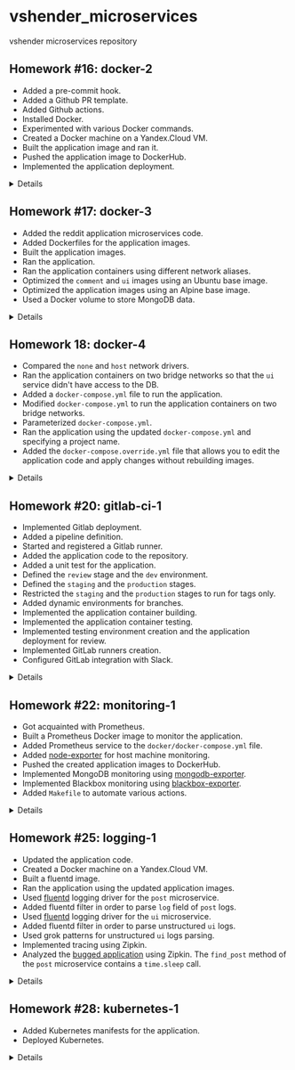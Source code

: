 # vshender_microservices

vshender microservices repository


## Homework #16: docker-2

- Added a pre-commit hook.
- Added a Github PR template.
- Added Github actions.
- Installed Docker.
- Experimented with various Docker commands.
- Created a Docker machine on a Yandex.Cloud VM.
- Built the application image and ran it.
- Pushed the application image to DockerHub.
- Implemented the application deployment.

<details><summary>Details</summary>

Install a pre-commit hook:
```
$ vim .pre-commit-config.yaml
$ pre-commit install
pre-commit installed at .git/hooks/pre-commit
```

Check Docker:
```
$ docker version
Client:
 Cloud integration: v1.0.25
 Version:           20.10.16
 API version:       1.41
 Go version:        go1.17.10
 Git commit:        aa7e414
 Built:             Thu May 12 09:20:34 2022
 OS/Arch:           darwin/amd64
 Context:           default
 Experimental:      true

Server: Docker Desktop 4.9.1 (81317)
 Engine:
  Version:          20.10.16
  API version:      1.41 (minimum version 1.12)
  Go version:       go1.17.10
  Git commit:       f756502
  Built:            Thu May 12 09:15:42 2022
  OS/Arch:          linux/amd64
  Experimental:     false
 containerd:
  Version:          1.6.4
  GitCommit:        212e8b6fa2f44b9c21b2798135fc6fb7c53efc16
 runc:
  Version:          1.1.1
  GitCommit:        v1.1.1-0-g52de29d
 docker-init:
  Version:          0.19.0
  GitCommit:        de40ad0

$ docker info
Client:
 Context:    default
 Debug Mode: false
 Plugins:
  buildx: Docker Buildx (Docker Inc., v0.8.2)
  compose: Docker Compose (Docker Inc., v2.6.0)
  sbom: View the packaged-based Software Bill Of Materials (SBOM) for an image (Anchore Inc., 0.6.0)
  scan: Docker Scan (Docker Inc., v0.17.0)

Server:
 Containers: 1
  Running: 1
  Paused: 0
  Stopped: 0
 Images: 3
 Server Version: 20.10.16
 Storage Driver: overlay2
  Backing Filesystem: extfs
  Supports d_type: true
  Native Overlay Diff: true
  userxattr: false
 Logging Driver: json-file
 Cgroup Driver: cgroupfs
 Cgroup Version: 2
 Plugins:
  Volume: local
  Network: bridge host ipvlan macvlan null overlay
  Log: awslogs fluentd gcplogs gelf journald json-file local logentries splunk syslog
 Swarm: inactive
 Runtimes: io.containerd.runc.v2 io.containerd.runtime.v1.linux runc
 Default Runtime: runc
 Init Binary: docker-init
 containerd version: 212e8b6fa2f44b9c21b2798135fc6fb7c53efc16
 runc version: v1.1.1-0-g52de29d
 init version: de40ad0
 Security Options:
  seccomp
   Profile: default
  cgroupns
 Kernel Version: 5.10.104-linuxkit
 Operating System: Docker Desktop
 OSType: linux
 Architecture: x86_64
 CPUs: 8
 Total Memory: 7.773GiB
 Name: docker-desktop
 ID: GA3U:AGYV:U6MS:ZAEP:OXSE:43GB:MILL:SIL6:LDUZ:IGJF:7SMA:7FUC
 Docker Root Dir: /var/lib/docker
 Debug Mode: false
 HTTP Proxy: http.docker.internal:3128
 HTTPS Proxy: http.docker.internal:3128
 No Proxy: hubproxy.docker.internal
 Registry: https://index.docker.io/v1/
 Labels:
 Experimental: false
 Insecure Registries:
  hubproxy.docker.internal:5000
  127.0.0.0/8
 Live Restore Enabled: false
```

Run a first Docker container:
```
$ docker run hello-world
Unable to find image 'hello-world:latest' locally
latest: Pulling from library/hello-world
2db29710123e: Pull complete
Digest: sha256:13e367d31ae85359f42d637adf6da428f76d75dc9afeb3c21faea0d976f5c651
Status: Downloaded newer image for hello-world:latest

Hello from Docker!
This message shows that your installation appears to be working correctly.

To generate this message, Docker took the following steps:
 1. The Docker client contacted the Docker daemon.
 2. The Docker daemon pulled the "hello-world" image from the Docker Hub.
    (amd64)
 3. The Docker daemon created a new container from that image which runs the
    executable that produces the output you are currently reading.
 4. The Docker daemon streamed that output to the Docker client, which sent it
    to your terminal.

To try something more ambitious, you can run an Ubuntu container with:
 $ docker run -it ubuntu bash

Share images, automate workflows, and more with a free Docker ID:
 https://hub.docker.com/

For more examples and ideas, visit:
 https://docs.docker.com/get-started/

$ docker ps
CONTAINER ID   IMAGE     COMMAND   CREATED   STATUS    PORTS     NAMES

$ docker ps -a
CONTAINER ID   IMAGE         COMMAND    CREATED              STATUS                          PORTS     NAMES
79cb0bad4865   hello-world   "/hello"   About a minute ago   Exited (0) About a minute ago             funny_davinci

$ docker images
REPOSITORY    TAG       IMAGE ID       CREATED        SIZE
hello-world   latest    feb5d9fea6a5   9 months ago   13.3kB
```

Experimenting with the `run`, `start`, `attach`, and `exec` Docker commands:
```
$ docker run -it ubuntu:18.04 /bin/bash
Unable to find image 'ubuntu:18.04' locally
18.04: Pulling from library/ubuntu
09db6f815738: Pull complete
Digest: sha256:478caf1bec1afd54a58435ec681c8755883b7eb843a8630091890130b15a79af
Status: Downloaded newer image for ubuntu:18.04
root@f07a59f3e9a4:/# echo 'Hello world!' > /tmp/file

root@f07a59f3e9a4:/# exit
exit

$ docker run -it ubuntu:18.04 /bin/bash
root@07abba940540:/# cat /tmp/file
cat: /tmp/file: No such file or directory

root@07abba940540:/# exit
exit

$ docker ps -a --format "table {{.ID}}\t{{.Image}}\t{{.CreatedAt}}\t{{.Names}}"
CONTAINER ID   IMAGE          CREATED AT                       NAMES
07abba940540   ubuntu:18.04   2022-07-05 23:57:16 +0100 WEST   keen_bhabha
f07a59f3e9a4   ubuntu:18.04   2022-07-05 23:56:52 +0100 WEST   serene_wilbur
79cb0bad4865   hello-world    2022-07-05 23:54:42 +0100 WEST   funny_davinci

$ docker ps -a
CONTAINER ID   IMAGE          COMMAND       CREATED         STATUS                     PORTS     NAMES
07abba940540   ubuntu:18.04   "/bin/bash"   3 minutes ago   Exited (1) 3 minutes ago             keen_bhabha
f07a59f3e9a4   ubuntu:18.04   "/bin/bash"   4 minutes ago   Exited (1) 4 minutes ago             serene_wilbur
79cb0bad4865   hello-world    "/hello"      6 minutes ago   Exited (0) 6 minutes ago             funny_davinci

$ docker start f07a59f3e9a4
f07a59f3e9a4

$ docker attach f07a59f3e9a4
root@f07a59f3e9a4:/# cat /tmp/file
Hello world!

root@f07a59f3e9a4:/# read escape sequence    # Ctrl-p Ctrl-q

$ docker ps -a
CONTAINER ID   IMAGE          COMMAND       CREATED         STATUS                     PORTS     NAMES
07abba940540   ubuntu:18.04   "/bin/bash"   3 minutes ago   Exited (1) 3 minutes ago             keen_bhabha
f07a59f3e9a4   ubuntu:18.04   "/bin/bash"   4 minutes ago   Up 27 seconds                        serene_wilbur
79cb0bad4865   hello-world    "/hello"      6 minutes ago   Exited (0) 6 minutes ago             funny_davinci

$ docker exec -it f07a59f3e9a4 bash
root@f07a59f3e9a4:/# ps afx
  PID TTY      STAT   TIME COMMAND
   12 pts/1    Ss     0:00 bash
   23 pts/1    R+     0:00  \_ ps afx
    1 pts/0    Ss+    0:00 /bin/bash

root@f07a59f3e9a4:/# exit
exit
```

Experimenting with the `commit` Docker command:
```
$ docker commit f07a59f3e9a4 vshender/ubuntu-tmp-file
sha256:2081712dd4de76fff23063e05869d96e288ce0be074b0840411c3636f7501e03

$ docker images
REPOSITORY                 TAG       IMAGE ID       CREATED         SIZE
vshender/ubuntu-tmp-file   latest    2081712dd4de   3 seconds ago   63.1MB
ubuntu                     18.04     ad080923604a   4 weeks ago     63.1MB
hello-world                latest    feb5d9fea6a5   9 months ago    13.3kB
```

Examine output of the `inspect` Docker command:
```
$ docker inspect 2081712dd4de
...

$ docker inspect f07a59f3e9a4
...
```

(See [docker_inspect_image.log](docker-monolith/docker_inspect_image.log) and [docker_inspect_container.log](docker-monolith/docker_inspect_container.log)).

The output of `docker inspect` for container has the "State", "HostConfig", "LogPath", "Mounts", and "NetworkSettings" items containing information about a running container.

Experimenting with the `ps`, `images`, `system`, `kill`, `rm`, and `rmi` Docker commands:
```
$ docker ps -q
f07a59f3e9a4

$ docker kill $(docker ps -q)
f07a59f3e9a4

$ docker system df
TYPE            TOTAL     ACTIVE    SIZE      RECLAIMABLE
Images          3         2         63.16MB   63.15MB (99%)
Containers      3         0         88B       88B (100%)
Local Volumes   0         0         0B        0B
Build Cache     18        0         18.06MB   18.06MB

$ docker rm $(docker ps -a -q)
07abba940540
f07a59f3e9a4
79cb0bad4865

$ docker images -q
2081712dd4de
ad080923604a
feb5d9fea6a5

$ docker rmi $(docker images -q)
Untagged: vshender/ubuntu-tmp-file:latest
Deleted: sha256:2081712dd4de76fff23063e05869d96e288ce0be074b0840411c3636f7501e03
Deleted: sha256:770eca87c93b88ac6bd2e1ff801b821adb9ed79801e5cf37abc64138aef01fef
Untagged: ubuntu:18.04
Untagged: ubuntu@sha256:478caf1bec1afd54a58435ec681c8755883b7eb843a8630091890130b15a79af
Deleted: sha256:ad080923604aa54962e903125cd9a860605c111bc45afc7d491cd8c77dccc13b
Deleted: sha256:95129a5fe07e89c1898dc40a027b291d5fe33a67b35a88f0f0eaf51ea691f0b5
Untagged: hello-world:latest
Untagged: hello-world@sha256:13e367d31ae85359f42d637adf6da428f76d75dc9afeb3c21faea0d976f5c651
Deleted: sha256:feb5d9fea6a5e9606aa995e879d862b825965ba48de054caab5ef356dc6b3412
Deleted: sha256:e07ee1baac5fae6a26f30cabfe54a36d3402f96afda318fe0a96cec4ca393359
```

Create a Docker machine on a Yandex.Cloud VM:
```
$ yc compute instance create \
  --name docker-host \
  --zone ru-central1-a \
  --network-interface subnet-name=default-ru-central1-a,nat-ip-version=ipv4 \
  --create-boot-disk image-folder-id=standard-images,image-family=ubuntu-1804-lts,size=15 \
  --ssh-key ~/.ssh/appuser.pub
done (36s)
id: fhmbrm0559oh9jgfsrds
folder_id: ...
created_at: "2022-07-11T14:42:35Z"
name: docker-host
zone_id: ru-central1-a
platform_id: standard-v2
resources:
  memory: "2147483648"
  cores: "2"
  core_fraction: "100"
status: RUNNING
boot_disk:
  mode: READ_WRITE
  device_name: fhm83c85c1oab87bpunn
  auto_delete: true
  disk_id: fhm83c85c1oab87bpunn
network_interfaces:
- index: "0"
  mac_address: d0:0d:bd:d8:05:2a
  subnet_id: e9bqom95bd1o3fkemarr
  primary_v4_address:
    address: 10.128.0.28
    one_to_one_nat:
      address: 62.84.114.61
      ip_version: IPV4
fqdn: fhmbrm0559oh9jgfsrds.auto.internal
scheduling_policy: {}
network_settings:
  type: STANDARD
placement_policy: {}

$ docker-machine create \
  --driver generic \
  --generic-ip-address=62.84.114.61 \
  --generic-ssh-user yc-user \
  --generic-ssh-key ~/.ssh/appuser \
  docker-host
Creating CA: /Users/vshender/.docker/machine/certs/ca.pem
Creating client certificate: /Users/vshender/.docker/machine/certs/cert.pem
Running pre-create checks...
Creating machine...
(docker-host) Importing SSH key...
Waiting for machine to be running, this may take a few minutes...
Detecting operating system of created instance...
Waiting for SSH to be available...
Detecting the provisioner...
Provisioning with ubuntu(systemd)...
Installing Docker...
Copying certs to the local machine directory...
Copying certs to the remote machine...
Setting Docker configuration on the remote daemon...
Checking connection to Docker...
Docker is up and running!
To see how to connect your Docker Client to the Docker Engine running on this virtual machine, run: docker-machine env docker-host

$ docker-machine ls
NAME          ACTIVE   DRIVER    STATE     URL                       SWARM   DOCKER      ERRORS
docker-host   -        generic   Running   tcp://62.84.114.61:2376           v20.10.17

$ eval $(docker-machine env docker-host)
```

Compare the output of `htop`:
```
$ docker run --rm -ti tehbilly/htop
Unable to find image 'tehbilly/htop:latest' locally
latest: Pulling from tehbilly/htop
1eae7a7426b0: Pull complete
ac2ca7632b9e: Pull complete
Digest: sha256:2284dc3e689c1db92163af48b329b93d4de8c778d411c0e6e375430736e57117
Status: Downloaded newer image for tehbilly/htop:latest

$ docker run --rm --pid host -ti tehbilly/htop
```

`htop` from the last command displays all processes of the Docker machine's VM.


Build the application image and run it:
```
$ cd docker/docker-monolith

$ docker build -t reddit:latest .
Sending build context to Docker daemon  18.94kB
Step 1/7 : FROM ubuntu:16.04
16.04: Pulling from library/ubuntu
58690f9b18fc: Pull complete
b51569e7c507: Pull complete
da8ef40b9eca: Pull complete
fb15d46c38dc: Pull complete
Digest: sha256:20858ebbc96215d6c3c574f781133ebffdc7c18d98af4f294cc4c04871a6fe61
Status: Downloaded newer image for ubuntu:16.04
 ---> b6f507652425
Step 2/7 : RUN apt-get update
 ---> Running in 978554bf973d
...
Step 10/11 : RUN chmod 0777 /start.sh
 ---> Running in 638c267016a6
Removing intermediate container 638c267016a6
 ---> 9bd35c0d173f
Step 11/11 : CMD ["/start.sh"]
 ---> Running in 3eb83e42f4ea
Removing intermediate container 3eb83e42f4ea
 ---> ee329dbecf6e
Successfully built ee329dbecf6e
Successfully tagged reddit:latest

Use 'docker scan' to run Snyk tests against images to find vulnerabilities and learn how to fix them

$ docker images
REPOSITORY      TAG       IMAGE ID       CREATED         SIZE
reddit          latest    42a6b2e06960   5 seconds ago   676MB
ubuntu          18.04     ad080923604a   5 weeks ago     63.1MB
ubuntu          16.04     b6f507652425   10 months ago   135MB
tehbilly/htop   latest    4acd2b4de755   4 years ago     6.91MB

$ docker images -a
REPOSITORY      TAG       IMAGE ID       CREATED              SIZE
<none>          <none>    3d3d06782304   15 seconds ago       676MB
reddit          latest    42a6b2e06960   15 seconds ago       676MB
<none>          <none>    12ce4f78fa32   17 seconds ago       676MB
<none>          <none>    dc066c50f7bb   32 seconds ago       660MB
<none>          <none>    c99d719dd6ec   32 seconds ago       660MB
<none>          <none>    ec6dec58fbe7   33 seconds ago       660MB
<none>          <none>    2bdcf5ce9d40   33 seconds ago       660MB
<none>          <none>    9dc5324bcfce   37 seconds ago       660MB
<none>          <none>    251c190e19a9   About a minute ago   166MB
ubuntu          18.04     ad080923604a   5 weeks ago          63.1MB
ubuntu          16.04     b6f507652425   10 months ago        135MB
tehbilly/htop   latest    4acd2b4de755   4 years ago          6.91MB

$ docker run --name reddit -d --network=host reddit:latest
480ef124283b116af29f76e0adc167c89e5db8610bce3e8befafa7cd6bcd34a1
```

Open http://62.84.114.61:9292/ and check the application.

Push the application image to DockerHub:
```
$ docker login
Login with your Docker ID to push and pull images from Docker Hub. If you don't have a Docker ID, head over to https://hub.docker.com to create one.
Username: vshender
Password:
Login Succeeded

Logging in with your password grants your terminal complete access to your account.
For better security, log in with a limited-privilege personal access token. Learn more at https://docs.docker.com/go/access-tokens/

$ docker tag reddit:latest vshender/otus-reddit:1.0

$ docker push vshender/otus-reddit:1.0
The push refers to repository [docker.io/vshender/otus-reddit]
561d32163b5d: Pushed
4e468ef4e0d7: Pushed
e0b51e6e0b00: Pushed
c0e930ada599: Pushed
7e834663955a: Pushed
6abc2b3e7bb0: Pushed
7133d482fda6: Pushed
207ddfee0858: Pushed
1251204ef8fc: Pushed
47ef83afae74: Pushed
df54c846128d: Pushed
be96a3f634de: Pushed
1.0: digest: sha256:7b24122dde3b25e650192c096f228bd40136b24512db78444b254d8a794f2737 size: 2823

$ eval $(docker-machine env --unset)

$ docker run --name reddit -d -p 9292:9292 vshender/otus-reddit:1.0
Unable to find image 'vshender/otus-reddit:1.0' locally
1.0: Pulling from vshender/otus-reddit
58690f9b18fc: Pull complete
b51569e7c507: Pull complete
da8ef40b9eca: Pull complete
fb15d46c38dc: Pull complete
15ab9c91db51: Pull complete
2bf406696b28: Pull complete
ead2fc68327c: Pull complete
b4608768d268: Pull complete
081b5dd5e53c: Pull complete
d8be6b88f4d7: Pull complete
0712db74546f: Pull complete
9b5b1bbca7bd: Pull complete
Digest: sha256:7b24122dde3b25e650192c096f228bd40136b24512db78444b254d8a794f2737
Status: Downloaded newer image for vshender/otus-reddit:1.0
faacc704c59019ecff87bc57bb9ecc0dad9f8a14df6a9137548ae633e6efed9e
```

Open http://127.0.0.1:9292/ and test the application.

Destroy the Docker machine:
```
$ docker-machine rm docker-host
About to remove docker-host
WARNING: This action will delete both local reference and remote instance.
Are you sure? (y/n): y
Successfully removed docker-host

$ yc compute instance delete docker-host
done (15s)
```

Create infrastructure and deploy the application:
```
$ cd infra

$ packer build -var-file=packer/variables.json packer/docker-host.json
...

==> Wait completed after 5 minutes 17 seconds

==> Builds finished. The artifacts of successful builds are:
--> yandex: A disk image was created: docker-host-1658054613 (id: fd890m36h1ti7psoioh9) with family name docker-host

$ yc compute image list
+----------------------+----------------------------+-----------------+----------------------+--------+
|          ID          |            NAME            |     FAMILY      |     PRODUCT IDS      | STATUS |
+----------------------+----------------------------+-----------------+----------------------+--------+
...
| fd890m36h1ti7psoioh9 | docker-host-1658054613     | docker-host     | f2ep34rv24tdc64fekvu | READY  |
...
+----------------------+----------------------------+-----------------+----------------------+--------+

$ cd terraform

$ terraform init
Initializing the backend...

Initializing provider plugins...
- Finding yandex-cloud/yandex versions matching "~> 0.73.0"...
- Finding latest version of hashicorp/local...
- Installing yandex-cloud/yandex v0.73.0...
- Installed yandex-cloud/yandex v0.73.0 (unauthenticated)
- Installing hashicorp/local v2.2.3...
- Installed hashicorp/local v2.2.3 (unauthenticated)

...

$ terraform apply -auto-approve
...

Apply complete! Resources: 3 added, 0 changed, 0 destroyed.

Outputs:

app_vm_ips = [
  "51.250.91.72",
  "62.84.116.253",
]


$ cd ../ansible

$ ansible-playbook --skip-tags install_docker site.yml

PLAY [Install Docker] ********************************************************************************************

PLAY [Deploy reddit application] *********************************************************************************

TASK [Run reddit app container] **********************************************************************************
changed: [reddit-app-0]
changed: [reddit-app-1]

PLAY RECAP *******************************************************************************************************
reddit-app-0               : ok=1    changed=1    unreachable=0    failed=0    skipped=0    rescued=0    ignored=0
reddit-app-1               : ok=1    changed=1    unreachable=0    failed=0    skipped=0    rescued=0    ignored=0
```

Open http://51.250.91.72:9292/ and http://62.84.116.253:9292/ and check the application.

Destroy the application's infrastructure:
```
$ cd ../terraform

$ terraform destroy -auto-approve
...

Destroy complete! Resources: 3 destroyed.
```

</details>


## Homework #17: docker-3

- Added the reddit application microservices code.
- Added Dockerfiles for the application images.
- Built the application images.
- Ran the application.
- Ran the application containers using different network aliases.
- Optimized the `comment` and `ui` images using an Ubuntu base image.
- Optimized the application images using an Alpine base image.
- Used a Docker volume to store MongoDB data.

<details><summary>Details</summary>

Prepare a Docker machine:
```
$ yc compute instance create \
  --name docker-host \
  --zone ru-central1-a \
  --network-interface subnet-name=default-ru-central1-a,nat-ip-version=ipv4 \
  --create-boot-disk image-folder-id=standard-images,image-family=ubuntu-1804-lts,size=15 \
  --ssh-key ~/.ssh/appuser.pub
...
      one_to_one_nat:
        address: 62.84.119.234
...

$ docker-machine create \
  --driver generic \
  --generic-ip-address=62.84.119.234 \
  --generic-ssh-user yc-user \
  --generic-ssh-key ~/.ssh/appuser \
  docker-host
...

$ eval $(docker-machine env docker-host)
```

Build the application images:
```
$ cd src

$ docker build -t vshender/post:1.0 -f Dockerfile.old ./post-py
...
Successfully built 8e9049ae34d6
Successfully tagged vshender/post:1.0

$ docker build -t vshender/comment:1.0 -f Dockerfile.ruby ./comment
...
Successfully built 6ba027cfeb81
Successfully tagged vshender/comment:1.0

$ docker build -t vshender/ui:1.0 -f Dockerfile.ruby ./ui
...
Successfully built fc53a1755fe2
Successfully tagged vshender/ui:1.0

$ docker images
REPOSITORY         TAG            IMAGE ID       CREATED              SIZE
vshender/ui        1.0            fc53a1755fe2   11 seconds ago       772MB
vshender/comment   1.0            6ba027cfeb81   About a minute ago   770MB
vshender/post      1.0            8e9049ae34d6   2 minutes ago        111MB
ruby               2.2            6c8e6f9667b2   4 years ago          715MB
python             3.6.0-alpine   cb178ebbf0f2   5 years ago          88.6MB
```

Run the application:
```
$ docker network create reddit
fd5feff84899137daa764e9cb2a3094a85ea6dace71dfb54718364ab1d1fb802

$ docker run -d \
    --network=reddit \
    --network-alias=post_db \
    --network-alias=comment_db \
    mongo:latest
Unable to find image 'mongo:latest' locally
latest: Pulling from library/mongo
...
Digest: sha256:82302b06360729842acd27ab8a91c90e244f17e464fcfd366b7427af652c5559
Status: Downloaded newer image for mongo:latest
bda52d0c6a16860162e6b2c281ce5e5d03a7d68368e7895484e1972a24f17095

$ docker run -d \
    --network=reddit \
    --network-alias=post \
    vshender/post:1.0
3523c4b38f96fe169ccbe7aab75e0cc3ff38d07edfb51b820b94a0770a7aca0a

$ docker run -d \
    --network=reddit \
    --network-alias=comment \
    vshender/comment:1.0
eaf56f450bf1cf781e1d6cae175918aee6e5f0e59844cdea5e961f2194aaf5a6

$ docker run -d \
    --network=reddit \
    -p 9292:9292 \
    vshender/ui:1.0
9ecc25b9e9830c1480279519f62818efc5c93eb13368b9fc2c6751cb6a8b0038
```

Open http://62.84.119.234:9292/ and test the application.

Run the application containers using different network aliases.
```
$ docker kill $(docker ps -q)
9ecc25b9e983
eaf56f450bf1
3523c4b38f96
bda52d0c6a16

$ docker run -d \
    --network=reddit \
    --network-alias=post_database \
    --network-alias=comment_database \
    mongo:latest
ccd828e9f1fcd9c1d01326ab5f78a73301fd9cd251d3b5dfa6c4571a1b31f7b0

$ docker run -d \
    --network=reddit \
    --network-alias=post_service \
    -e POST_DATABASE_HOST=post_database \
    vshender/post:1.0
33a8d0b88e3e96ca92159c865f157e3d9ade28619abce046bfe6d7dbb4cfa207

$ docker run -d \
    --network=reddit \
    --network-alias=comment_service \
    -e COMMENT_DATABASE_HOST=comment_database \
    vshender/comment:1.0
077c425687b739403cae90c0e8a3e4aef3e8675609369a53e08c5c52ed0b6c80

$ docker run -d \
    --network=reddit \
    -p 9292:9292 \
    -e POST_SERVICE_HOST=post_service \
    -e COMMENT_SERVICE_HOST=comment_service \
    vshender/ui:1.0
68af4302524ca413be790ba976d75363217f0c77c205869a0cbbab7138d6d3f9
```

Open http://62.84.119.234:9292/ and test the application.

Optimize the `comment` and `ui` images using an Ubuntu base image and examine the image sizes:
```
$ docker build -t vshender/comment:2.0 -f Dockerfile.ubuntu ./comment
...
Successfully built a77efba79646
Successfully tagged vshender/comment:2.0

$ docker build -t vshender/ui:2.0 -f Dockerfile.ubuntu ./ui
...
Successfully built 25e1f3b0b53e
Successfully tagged vshender/ui:2.0

$ docker images
REPOSITORY         TAG            IMAGE ID       CREATED          SIZE
vshender/ui        2.0            25e1f3b0b53e   10 seconds ago   410MB
vshender/comment   2.0            a77efba79646   46 seconds ago   407MB
vshender/ui        1.0            fc53a1755fe2   30 minutes ago   772MB
vshender/comment   1.0            6ba027cfeb81   31 minutes ago   770MB
vshender/post      1.0            8e9049ae34d6   32 minutes ago   111MB
mongo              latest         c8b57c4bf7e3   4 weeks ago      701MB
ubuntu             16.04          b6f507652425   10 months ago    135MB
ruby               2.2            6c8e6f9667b2   4 years ago      715MB
python             3.6.0-alpine   cb178ebbf0f2   5 years ago      88.6MB
```

Optimize the application images using an Alpine base image:
```
$ docker build -t vshender/post:2.0 ./post-py
...
Successfully built 9f025b407f1a
Successfully tagged vshender/post:2.0

$ docker build -t vshender/comment:3.0 ./comment
...
Successfully built 62859ed3f3bf
Successfully tagged vshender/comment:3.0

$ docker build -t vshender/ui:3.0 ./ui
...
Successfully built bb8fe4b4093a
Successfully tagged vshender/ui:3.0

$ docker images
REPOSITORY         TAG            IMAGE ID       CREATED          SIZE
vshender/ui        3.0            bb8fe4b4093a   9 seconds ago    71.6MB
vshender/comment   3.0            62859ed3f3bf   4 minutes ago    69.5MB
vshender/post      2.0            9f025b407f1a   5 minutes ago    107MB
vshender/ui        2.0            25e1f3b0b53e   25 minutes ago   410MB
vshender/comment   2.0            a77efba79646   26 minutes ago   407MB
vshender/ui        1.0            fc53a1755fe2   56 minutes ago   772MB
vhsender/comment   1.0            6ba027cfeb81   57 minutes ago   770MB
vshender/post      1.0            8e9049ae34d6   58 minutes ago   111MB
...
```

Use a Docker volume to store MongoDB data:
```
$ docker stop $(docker ps -q)
fdd93a8b764b
37fa1d2bbf3d
33a8d0b88e3e
ccd828e9f1fc

$ docker volume create reddit_db
reddit_db

$ docker run -d \
    --network=reddit \
    --network-alias=post_db \
    --network-alias=comment_db \
    -v reddit_db:/data/db \
    mongo:latest
94862b88ecc864b188468c65729f0c9843f0e7b6e5ba91c5ecbce42a44fe3512

$ docker run -d \
    --network=reddit \
    --network-alias=post \
    vshender/post:2.0
5129670cda53b9f1801c4a1af3e8a518cf74bf850562bcb074d866131f1b8e6b

$ docker run -d \
    --network=reddit \
    --network-alias=comment \
    vshender/comment:3.0
9ac3d835180e961cf2e58dc40f24a343f7ce4034273ca448107ea6f137de455e

$ docker run -d \
    --network=reddit \
    -p 9292:9292 \
    vshender/ui:3.0
393b0942a19c612998f50e8f5424be082c9fe0f51128748eaf3cc6bae0bb7c21
```

Open http://62.84.119.234:9292/ and create some posts and comments.

Restart a MongoDB container:
```
$ docker ps
CONTAINER ID   IMAGE                  COMMAND                  CREATED         STATUS         PORTS                                       NAMES
...
94862b88ecc8   mongo:latest           "docker-entrypoint.s…"   2 minutes ago   Up 2 minutes   27017/tcp                                   serene_johnson

$ docker stop 94862b88ecc8
94862b88ecc8

$ docker run -d \
    --network=reddit \
    --network-alias=post_db \
    --network-alias=comment_db \
    -v reddit_db:/data/db \
    mongo:latest
155c291afafe61b76d70f89f3579f70217394f42f3344a25df0d17b7dec0f350
```

Open http://62.84.119.234:9292/ and verify that the created data still exists.

Stop the application containers:
```
$ docker stop $(docker ps -q)
155c291afafe
393b0942a19c
9ac3d835180e
5129670cda53
```

Remove the created bridge network:
```
$ docker network rm reddit
reddit
```

</details>


## Homework 18: docker-4

- Compared the `none` and `host` network drivers.
- Ran the application containers on two bridge networks so that the `ui` service didn't have access to the DB.
- Added a `docker-compose.yml` file to run the application.
- Modified `docker-compose.yml` to run the application containers on two bridge networks.
- Parameterized `docker-compose.yml`.
- Ran the application using the updated `docker-compose.yml` and specifying a project name.
- Added the `docker-compose.override.yml` file that allows you to edit the application code and apply changes without rebuilding images.

<details><summary>Details</summary>

Compare the `none` and `host` network drivers:
```
$ eval $(docker-machine env docker-host)

$ docker run --rm --network none joffotron/docker-net-tools -c ifconfig
Unable to find image 'joffotron/docker-net-tools:latest' locally
...
Status: Downloaded newer image for joffotron/docker-net-tools:latest
lo        Link encap:Local Loopback
          inet addr:127.0.0.1  Mask:255.0.0.0
          UP LOOPBACK RUNNING  MTU:65536  Metric:1
          RX packets:0 errors:0 dropped:0 overruns:0 frame:0
          TX packets:0 errors:0 dropped:0 overruns:0 carrier:0
          collisions:0 txqueuelen:1000
          RX bytes:0 (0.0 B)  TX bytes:0 (0.0 B)

$ docker run --rm --network host joffotron/docker-net-tools -c ifconfig
br-fd5feff84899 Link encap:Ethernet  HWaddr 02:42:4B:75:B2:8B
          inet addr:172.18.0.1  Bcast:172.18.255.255  Mask:255.255.0.0
          inet6 addr: fe80::42:4bff:fe75:b28b%32622/64 Scope:Link
          UP BROADCAST MULTICAST  MTU:1500  Metric:1
          RX packets:281 errors:0 dropped:0 overruns:0 frame:0
          TX packets:353 errors:0 dropped:0 overruns:0 carrier:0
          collisions:0 txqueuelen:0
          RX bytes:185211 (180.8 KiB)  TX bytes:160578 (156.8 KiB)

docker0   Link encap:Ethernet  HWaddr 02:42:8A:EC:37:51
          inet addr:172.17.0.1  Bcast:172.17.255.255  Mask:255.255.0.0
          inet6 addr: fe80::42:8aff:feec:3751%32622/64 Scope:Link
          UP BROADCAST MULTICAST  MTU:1500  Metric:1
          RX packets:52155 errors:0 dropped:0 overruns:0 frame:0
          TX packets:85900 errors:0 dropped:0 overruns:0 carrier:0
          collisions:0 txqueuelen:0
          RX bytes:4111194 (3.9 MiB)  TX bytes:1236827460 (1.1 GiB)

eth0      Link encap:Ethernet  HWaddr D0:0D:17:28:49:B7
          inet addr:10.128.0.26  Bcast:10.128.0.255  Mask:255.255.255.0
          inet6 addr: fe80::d20d:17ff:fe28:49b7%32622/64 Scope:Link
          UP BROADCAST RUNNING MULTICAST  MTU:1500  Metric:1
          RX packets:224231 errors:0 dropped:0 overruns:0 frame:0
          TX packets:119906 errors:0 dropped:0 overruns:0 carrier:0
          collisions:0 txqueuelen:1000
          RX bytes:3215951264 (2.9 GiB)  TX bytes:11878584 (11.3 MiB)

lo        Link encap:Local Loopback
          inet addr:127.0.0.1  Mask:255.0.0.0
          inet6 addr: ::1%32622/128 Scope:Host
          UP LOOPBACK RUNNING  MTU:65536  Metric:1
          RX packets:100284 errors:0 dropped:0 overruns:0 frame:0
          TX packets:100284 errors:0 dropped:0 overruns:0 carrier:0
          collisions:0 txqueuelen:1000
          RX bytes:7388480 (7.0 MiB)  TX bytes:7388480 (7.0 MiB)

$ docker-machine ssh docker-host sudo apt install -y net-tools && ifconfig
...
lo0: flags=8049<UP,LOOPBACK,RUNNING,MULTICAST> mtu 16384
        options=1203<RXCSUM,TXCSUM,TXSTATUS,SW_TIMESTAMP>
        inet 127.0.0.1 netmask 0xff000000
        inet6 ::1 prefixlen 128
        inet6 fe80::1%lo0 prefixlen 64 scopeid 0x1
        nd6 options=201<PERFORMNUD,DAD>
gif0: flags=8010<POINTOPOINT,MULTICAST> mtu 1280
stf0: flags=0<> mtu 1280
XHC1: flags=0<> mtu 0
XHC0: flags=0<> mtu 0
XHC20: flags=0<> mtu 0
VHC128: flags=0<> mtu 0
en5: flags=8863<UP,BROADCAST,SMART,RUNNING,SIMPLEX,MULTICAST> mtu 1500
        ...
ap1: flags=8802<BROADCAST,SIMPLEX,MULTICAST> mtu 1500
        ...
en0: flags=8863<UP,BROADCAST,SMART,RUNNING,SIMPLEX,MULTICAST> mtu 1500
        ...
awdl0: flags=8943<UP,BROADCAST,RUNNING,PROMISC,SIMPLEX,MULTICAST> mtu 1500
        ...
llw0: flags=8863<UP,BROADCAST,SMART,RUNNING,SIMPLEX,MULTICAST> mtu 1500
        ...
en1: flags=8963<UP,BROADCAST,SMART,RUNNING,PROMISC,SIMPLEX,MULTICAST> mtu 1500
        ...
en2: flags=8963<UP,BROADCAST,SMART,RUNNING,PROMISC,SIMPLEX,MULTICAST> mtu 1500
        ...
en3: flags=8963<UP,BROADCAST,SMART,RUNNING,PROMISC,SIMPLEX,MULTICAST> mtu 1500
        ...
en4: flags=8963<UP,BROADCAST,SMART,RUNNING,PROMISC,SIMPLEX,MULTICAST> mtu 1500
        ...
bridge0: flags=8863<UP,BROADCAST,SMART,RUNNING,SIMPLEX,MULTICAST> mtu 1500
        ...
utun0: flags=8051<UP,POINTOPOINT,RUNNING,MULTICAST> mtu 1380
        ...
utun1: flags=8051<UP,POINTOPOINT,RUNNING,MULTICAST> mtu 2000
        ...
utun2: flags=8051<UP,POINTOPOINT,RUNNING,MULTICAST> mtu 1000
        ...
en8: flags=8863<UP,BROADCAST,SMART,RUNNING,SIMPLEX,MULTICAST> mtu 1500
        ...
```

Run the application containers on two bridge networks so that the `ui` service doesn't have access to the DB.
```
$ docker network create back_net --subnet=10.0.2.0/24
5f5f01466d0c881bed1f3c058ad049f3cc2a90aa09b8a6499c4da77fcf77c236

$ docker network create front_net --subnet=10.0.1.0/24
22bc170d24e9805cbdd8d7e6de6bea69f40529e901234d53df595910080ef173

$ docker network list
NETWORK ID     NAME        DRIVER    SCOPE
5f5f01466d0c   back_net    bridge    local
f580f42afc1e   bridge      bridge    local
22bc170d24e9   front_net   bridge    local
ede3e8bcd3df   host        host      local
6ac654ba85f4   none        null      local

$ docker run -d --network=front_net -p 9292:9292 --name ui vshender/ui:3.0
e2f912af502d56aa42a26623d1751c280999b9ee81b7c79d8a50c14822d1f81b

$ docker run -d --network=back_net --name comment vshender/comment:3.0
667d364af1a74e273785dbff6693cd87544c387dfd5bcecc827aaed4c8c9afc3

$ docker run -d --network=back_net --name post vshender/post:2.0
43fe9073a6bc21a267fe1aacf9092567e9f069057b62b409fae8ccd91e92fcd6

$ docker run -d --network=back_net --name mongo_db --network-alias=post_db --network-alias=comment_db -v reddit_db:/data/db mongo:latest
e280830eabede0a4a81f0ecd265d27c24c8c9832dda83315d0c05148d89f4672

$ docker network connect front_net post

$ docker network connect front_net comment
```

Open http://62.84.119.234:9292/ and check the application.

Examine network on Docker machine:
```
$ docker-machine ssh docker-host
Welcome to Ubuntu 18.04.6 LTS (GNU/Linux 4.15.0-112-generic x86_64)

 * Documentation:  https://help.ubuntu.com
 * Management:     https://landscape.canonical.com
 * Support:        https://ubuntu.com/advantage
New release '20.04.4 LTS' available.
Run 'do-release-upgrade' to upgrade to it.

yc-user@docker-host:~$ sudo apt update && sudo apt install bridge-utils
...

yc-user@docker-host:~$ sudo docker network ls
NETWORK ID     NAME        DRIVER    SCOPE
5f5f01466d0c   back_net    bridge    local
f580f42afc1e   bridge      bridge    local
22bc170d24e9   front_net   bridge    local
ede3e8bcd3df   host        host      local
6ac654ba85f4   none        null      local

yc-user@docker-host:~$ ifconfig | grep ^br
br-22bc170d24e9: flags=4163<UP,BROADCAST,RUNNING,MULTICAST>  mtu 1500
br-5f5f01466d0c: flags=4163<UP,BROADCAST,RUNNING,MULTICAST>  mtu 1500

yc-user@docker-host:~$ brctl show br-22bc170d24e9
bridge name             bridge id               STP enabled     interfaces
br-22bc170d24e9         8000.024211a431d0       no              veth6437a35
                                                                vethf4ab308
                                                                vethf91e4b1

yc-user@docker-host:~$ brctl show br-5f5f01466d0c
bridge name             bridge id               STP enabled     interfaces
br-5f5f01466d0c         8000.024293451890       no              veth2ebcd2d
                                                                vetha5ab886
                                                                vetha6fc845

yc-user@docker-host:~$ sudo iptables -nL -t nat
Chain PREROUTING (policy ACCEPT)
target     prot opt source               destination
DOCKER     all  --  0.0.0.0/0            0.0.0.0/0            ADDRTYPE match dst-type LOCAL

Chain INPUT (policy ACCEPT)
target     prot opt source               destination

Chain OUTPUT (policy ACCEPT)
target     prot opt source               destination
DOCKER     all  --  0.0.0.0/0           !127.0.0.0/8          ADDRTYPE match dst-type LOCAL

Chain POSTROUTING (policy ACCEPT)
target     prot opt source               destination
MASQUERADE  all  --  10.0.1.0/24          0.0.0.0/0
MASQUERADE  all  --  10.0.2.0/24          0.0.0.0/0
MASQUERADE  all  --  172.17.0.0/16        0.0.0.0/0
MASQUERADE  tcp  --  10.0.1.2             10.0.1.2             tcp dpt:9292

Chain DOCKER (2 references)
target     prot opt source               destination
RETURN     all  --  0.0.0.0/0            0.0.0.0/0
RETURN     all  --  0.0.0.0/0            0.0.0.0/0
RETURN     all  --  0.0.0.0/0            0.0.0.0/0
DNAT       tcp  --  0.0.0.0/0            0.0.0.0/0            tcp dpt:9292 to:10.0.1.2:9292

yc-user@docker-host:~$ ps -ef | grep docker-proxy
root     20259  3730  0 18:46 ?        00:00:00 /usr/bin/docker-proxy -proto tcp -host-ip 0.0.0.0 -host-port 9292 -container-ip 10.0.1.2 -container-port 9292
root     20266  3730  0 18:46 ?        00:00:00 /usr/bin/docker-proxy -proto tcp -host-ip :: -host-port 9292 -container-ip 10.0.1.2 -container-port 9292
yc-user  23759 22660  0 18:56 pts/0    00:00:00 grep --color=auto docker-proxy

yc-user@docker-host:~$ logout
```

Stop the application containers:
```
$ docker stop $(docker ps -q)
e280830eabed
43fe9073a6bc
667d364af1a7
e2f912af502d
```

Use the `docker-compose.yml` file to run the application:
```
$ cd src

$ export USERNAME=vshender

$ docker-compose up -d
Creating network "src_reddit" with the default driver
Creating volume "src_post_db" with default driver
Pulling db (mongo:3.2)...
...
Creating src_post_1    ... done
Creating src_comment_1 ... done
Creating src_ui_1      ... done
Creating src_db_1      ... done

$ docker-compose ps
    Name                  Command             State                    Ports
----------------------------------------------------------------------------------------------
src_comment_1   puma                          Up
src_db_1        docker-entrypoint.sh mongod   Up      27017/tcp
src_post_1      python3 post_app.py           Up
src_ui_1        puma                          Up      0.0.0.0:9292->9292/tcp,:::9292->9292/tcp
```

Open http://62.84.119.234:9292/ and check the application.

Shut down the application:
```
$ docker-compose down
Stopping src_comment_1 ... done
Stopping src_db_1      ... done
Stopping src_ui_1      ... done
Stopping src_post_1    ... done
Removing src_comment_1 ... done
Removing src_db_1      ... done
Removing src_ui_1      ... done
Removing src_post_1    ... done
Removing network src_reddit
```

Run the application using the updated `docker-compose.yml` and specifying a project name.
```
$ docker-compose -p reddit up -d
Creating network "reddit_back_net" with the default driver
Creating network "reddit_front_net" with the default driver
Creating reddit_comment_1 ... done
Creating reddit_db_1      ... done
Creating reddit_ui_1      ... done
Creating reddit_post_1    ... done
```

Open http://62.84.119.234:8000/ and check the application.

Shut down the application:
```
$ docker-compose -p reddit down
Stopping reddit_ui_1      ... done
Stopping reddit_post_1    ... done
Stopping reddit_db_1      ... done
Stopping reddit_comment_1 ... done
Removing reddit_ui_1      ... done
Removing reddit_post_1    ... done
Removing reddit_db_1      ... done
Removing reddit_comment_1 ... done
Removing network reddit_back_net
Removing network reddit_front_net
```

Destroy the Docker machine:
```
$ docker-machine rm docker-host
About to remove docker-host
WARNING: This action will delete both local reference and remote instance.
Are you sure? (y/n): y
Successfully removed docker-host

$ yc compute instance delete docker-host
done (15s)
```

</details>


## Homework #20: gitlab-ci-1

- Implemented Gitlab deployment.
- Added a pipeline definition.
- Started and registered a Gitlab runner.
- Added the application code to the repository.
- Added a unit test for the application.
- Defined the `review` stage and the `dev` environment.
- Defined the `staging` and the `production` stages.
- Restricted the `staging` and the `production` stages to run for tags only.
- Added dynamic environments for branches.
- Implemented the application container building.
- Implemented the application container testing.
- Implemented testing environment creation and the application deployment for review.
- Implemented GitLab runners creation.
- Configured GitLab integration with Slack.

<details><summary>Details</summary>

Deploy Gitlab:
```
$ cd gitlab-ci/gitlab/infra/terraform

$ terraform init
...

$ terraform apply -auto-approve
...

Apply complete! Resources: 2 added, 0 changed, 0 destroyed.

Outputs:

gitlab_external_ip = "84.201.130.130"

$ cd ../ansible

$ ansible-playbook playbooks/site.yml
...

TASK [Show Gitlab password] **************************************************************************************
ok: [gitlab] => {
    "msg": "Gitlab credentials for the first login: username: root, password: ..."
}

PLAY RECAP *******************************************************************************************************
gitlab                     : ok=8    changed=5    unreachable=0    failed=0    skipped=0    rescued=0    ignored=0
```

Configure Gitlab:
1. Open http://84.201.130.130/
2. Login using the provided credentials.
3. Go to "Edit profile" -> "Password" and change the password, as the file containing the default password will be deleted after 24 hours.
4. Go to "Menu" -> "Admin" -> "Settings" -> "General" -> "Sign-up restrictions" and disable sign-up.

Useful links:
- [GitLab Docker images](https://docs.gitlab.com/ee/install/docker.html)
- [community.docker.docker_container module --- manage docker containers](https://docs.ansible.com/ansible/latest/collections/community/docker/docker_container_module.html)

Configure a repository for the application:
1. Go to "+" -> "New group" and create a new private group named "homework".
2. Create a new project named "example".
3. Push the application repository:
```
$ git remote add gitlab http://84.201.130.130/homework/example.git

$ git push gitlab gitlab-ci-1
...
```

Go to "CI/CD" -> "Pipelines" and check that the pipeline status is "pending".

Go to "Settings" -> "CI/CD" -> "Runners" and get the runners registration token.

Start and register a Gitlab runner:
```
$ ssh -i ~/.ssh/appuser ubuntu@84.201.130.130
...
ubuntu@fhmojvm426geln1lnl5m:~$ sudo docker run -d --name gitlab-runner --restart always \
  -v /srv/gitlab-runner/config:/etc/gitlab-runner \
  -v /var/run/docker.sock:/var/run/docker.sock \
  gitlab/gitlab-runner:latest
Unable to find image 'gitlab/gitlab-runner:latest' locally
latest: Pulling from gitlab/gitlab-runner
d7bfe07ed847: Already exists
fa6bd21be6f6: Pull complete
d4a2aca7780c: Pull complete
Digest: sha256:3c00590a96d46655560b6c19b898c2b70a87213b9de48364ae4d426861db807f
Status: Downloaded newer image for gitlab/gitlab-runner:latest
59bbae83e03c946cc004a82288865a6475252d4f8d3dfb50934ad86e57f5e3eb

ubuntu@fhmojvm426geln1lnl5m:~$ sudo docker exec -it gitlab-runner gitlab-runner register \
  --url http://84.201.130.130/ \
  --registration-token ... \
  --non-interactive \
  --locked=false \
  --name DockerRunner \
  --executor docker \
  --docker-image alpine:latest \
  --tag-list "linux,xenial,ubuntu,docker" \
  --run-untagged
Runtime platform                                    arch=amd64 os=linux pid=42 revision=32fc1585 version=15.2.1
Running in system-mode.

Registering runner... succeeded                     runner=GR1348941JkFNu6JQ
Runner registered successfully. Feel free to start it, but if it's running already the config should be automatically reloaded!

Configuration (with the authentication token) was saved in "/etc/gitlab-runner/config.toml"

ubuntu@fhmojvm426geln1lnl5m:~$ exit
logout
```

Go to "CI/CD" -> "Pipelines" and check that the pipeline status is "passed".

Add the application code to the repository:
```
$ cd ../../../

$ git clone https://github.com/express42/reddit.git && rm -rf ./reddit/.git
...
```

Push the code to the Gitlab repository, then go to "Deployment" -> "Environments" and check environments.

Go to "Settings" -> "CI/CD" -> "Variables" and add the `DOCKER_HUB_LOGIN` and the `DOCKER_HUB_PASSWD` variables needed for the application image building.

Go to "Settigns" -> "CI/CD" -> "Runners" and remove the previously registered runner.

Register a GitLab runner to use the `docker` image and `privileged` mode in order to be able to build Docker images:
```
$ ssh -i ~/.ssh/appuser ubuntu@84.201.130.130
...
ubuntu@fhmojvm426geln1lnl5m:~$ sudo docker stop gitlab-runner
gitlab-runner

ubuntu@fhmojvm426geln1lnl5m:~$ sudo docker rm gitlab-runner
gitlab-runner

ubuntu@fhmojvm426geln1lnl5m:~$ sudo docker run -d --name gitlab-runner --restart always \
  -v /srv/gitlab-runner/config:/etc/gitlab-runner \
  -v /var/run/docker.sock:/var/run/docker.sock \
  gitlab/gitlab-runner:latest
1cb8f35f7242658d717803861255ee59e949212cfdbe80e47c8cc04ec86434b0

ubuntu@fhmojvm426geln1lnl5m:~$ sudo docker exec -it gitlab-runner gitlab-runner register \
  --url http://84.201.130.130/ \
  --registration-token ... \
  --docker-privileged \
  --non-interactive \
  --locked=false \
  --name DockerRunner \
  --executor docker \
  --docker-image docker:19.03.1 \
  --tag-list "linux,xenial,ubuntu,docker" \
  --run-untagged
Runtime platform                                    arch=amd64 os=linux pid=29 revision=32fc1585 version=15.2.1
Running in system-mode.

Registering runner... succeeded                     runner=GR1348941JkFNu6JQ
Runner registered successfully. Feel free to start it, but if it's running already the config should be automatically reloaded!

Configuration (with the authentication token) was saved in "/etc/gitlab-runner/config.toml"

ubuntu@fhmojvm426geln1lnl5m:~$ exit
logout
```

Push the code to the Gitlab repository, then go to Docker Hub and check the built application image.

Useful links:
- [Use Docker to build Docker images](https://docs.gitlab.com/ee/ci/docker/using_docker_build.html#use-docker-in-docker)
- [Update: Changes to GitLab CI/CD and Docker in Docker with Docker 19.03](https://about.gitlab.com/blog/2019/07/31/docker-in-docker-with-docker-19-dot-03/)

Create a bucket for the terraform state storage:
```
$ cd gitlab-ci/gitlab/infra/terraform
$ terraform apply -auto-approve
...
```

Go to "Settings" -> "CI/CD" -> "Variables" and add the `YC_OAUTH_TOKEN`, `YC_CLOUD_ID`, `YC_FOLDER_ID`, `YC_SUBNET_ID`, `YC_STATE_BUCKET_ACCESS_KEY`, and `YC_STATE_BUCKET_SECRET_KEY` variables needed for testing environments creation.

Push a new branch to the Gitlab repository, then go to "Deployment" -> "Environments" and check the environment created for the branch.

Useful links:
- [Set dynamic environment URLs after a job finishes](https://docs.gitlab.com/ee/ci/environments/#set-dynamic-environment-urls-after-a-job-finishes)

Go to "Settigns" -> "CI/CD" -> "Runners" and remove the previously registered runner.

Stop the existing GitLab runner:
```
$ ssh -i ~/.ssh/appuser ubuntu@84.201.130.130
...
ubuntu@fhmojvm426geln1lnl5m:~$ sudo docker stop gitlab-runner
gitlab-runner

ubuntu@fhmojvm426geln1lnl5m:~$ sudo docker rm gitlab-runner
gitlab-runner

ubuntu@fhmojvm426geln1lnl5m:~$ exit
logout
```

Create and register new GitLab runners using Ansible playbook:
```
$ cd gitlab-ci/gitlab/infra/ansible

$ ansible-playbook playbooks/site.yml --extra-vars "runner_token=... runners_count=2" --tags create_runners
...
PLAY RECAP *******************************************************************************************************
gitlab                     : ok=2    changed=2    unreachable=0    failed=0    skipped=0    rescued=0    ignored=0
```

Go to "Settings" -> "Integrations" -> "Slack notifications" and configure Slack integration.

You can check GitLab notifications [here](https://devops-team-otus.slack.com/archives/GSFU43CHG).

</details>


## Homework #22: monitoring-1

- Got acquainted with Prometheus.
- Built a Prometheus Docker image to monitor the application.
- Added Prometheus service to the `docker/docker-compose.yml` file.
- Added [node-exporter](https://github.com/prometheus/node_exporter) for host machine monitoring.
- Pushed the created application images to DockerHub.
- Implemented MongoDB monitoring using [mongodb-exporter](https://github.com/percona/mongodb_exporter).
- Implemented Blackbox monitoring using [blackbox-exporter](https://github.com/prometheus/blackbox_exporter).
- Added `Makefile` to automate various actions.

<details><summary>Details</summary>

Create a Docker machine on a Yandex.Cloud VM:
```
$ yc compute instance create \
    --name docker-host \
    --zone ru-central1-a \
    --network-interface subnet-name=default-ru-central1-a,nat-ip-version=ipv4 \
    --create-boot-disk image-folder-id=standard-images,image-family=ubuntu-1804-lts,size=15 \
    --ssh-key ~/.ssh/appuser.pub
done (21s)
id: fhmhfgr7hb4c9hepr9d3
...
network_interfaces:
  - index: "0"
    mac_address: d0:0d:11:7c:36:78
    subnet_id: e9bqom95bd1o3fkemarr
    primary_v4_address:
      address: 10.128.0.4
      one_to_one_nat:
        address: 51.250.93.5
        ip_version: IPV4
...

$ docker-machine create \
    --driver generic \
    --generic-ip-address=51.250.93.5 \
    --generic-ssh-user yc-user \
    --generic-ssh-key ~/.ssh/appuser \
    docker-host
Running pre-create checks...
Creating machine...
(docker-host) Importing SSH key...
Waiting for machine to be running, this may take a few minutes...
Detecting operating system of created instance...
Waiting for SSH to be available...
Detecting the provisioner...
Provisioning with ubuntu(systemd)...
Installing Docker...
Copying certs to the local machine directory...
Copying certs to the remote machine...
Setting Docker configuration on the remote daemon...
Checking connection to Docker...
Docker is up and running!
To see how to connect your Docker Client to the Docker Engine running on this virtual machine, run: docker-machine env docker-host

$ docker-machine ls
NAME          ACTIVE   DRIVER    STATE     URL                      SWARM   DOCKER      ERRORS
docker-host   *        generic   Running   tcp://51.250.93.5:2376           v20.10.17

$ docker-machine ip docker-host
51.250.93.5

$ eval $(docker-machine env docker-host)
```

Run Prometheus:
```
$ docker run --name prometheus --rm -d -p 9090:9090 prom/prometheus
Unable to find image 'prom/prometheus:latest' locally
latest: Pulling from prom/prometheus
...
Status: Downloaded newer image for prom/prometheus:latest
8086c215b74860d75273a383d694d65525df1a3674c2d8ac88ee852e4c27b03b

$ docker ps
CONTAINER ID   IMAGE             COMMAND                  CREATED          STATUS          PORTS                                       NAMES
8086c215b748   prom/prometheus   "/bin/prometheus --c…"   15 seconds ago   Up 12 seconds   0.0.0.0:9090->9090/tcp, :::9090->9090/tcp   prometheus
```

Open http://51.250.93.5:9090/ and get acquainted with Prometheus.

Stop Prometheus:
```
$ docker stop prometheus
prometheus
```

Build a Prometheus Docker image to monitor the application:
```
$ cd monitoring/prometheus
$ export USERNAME=vshender
$ docker build -t $USERNAME/prometheus .
...
```

Build the application microservice images:
```
$ cd ../../

$ for srv in ui post-py comment; do cd src/$srv; USER_NAME=$USERNAME bash docker_build.sh; cd -; done
...
```

Run the application:
```
$ cd docker

$ cp .env.example .env

$ docker-compose up -d
[+] Running 7/7
 ⠿ Network docker_front_net       Created                                   0.1s
 ⠿ Network docker_back_net        Created                                   0.1s
 ⠿ Container docker-db-1          Started                                   2.3s
 ⠿ Container docker-post-1        Started                                   3.8s
 ⠿ Container docker-ui-1          Started                                   3.4s
 ⠿ Container docker-comment-1     Started                                   4.7s
 ⠿ Container docker-prometheus-1  Started
...
```

- Open http://51.250.93.5:9292/ and check the application.
- Open http://51.250.93.5:9090/ adn check the Prometheus.

Rebuild the Prometheus Docker image with the node-exporter configuration added:
```
$ cd ../monitoring/prometheus

$ docker build -t $USERNAME/prometheus .
...
```

Rerun the application:
```
$ cd ../../docker

$ docker-compose down
[+] Running 7/7
 ⠿ Container docker-post-1        Removed                                   2.9s
 ⠿ Container docker-prometheus-1  Removed                                   3.0s
 ⠿ Container docker-ui-1          Removed                                   2.3s
 ⠿ Container docker-db-1          Removed                                   2.1s
 ⠿ Container docker-comment-1     Removed                                   3.0s
 ⠿ Network docker_front_net       Removed                                   0.1s
 ⠿ Network docker_back_net        Removed                                   0.1s

$ docker-compose up -d
[+] Running 8/8
 ⠿ Network docker_back_net           Created                                0.1s
 ⠿ Network docker_front_net          Created                                0.1s
 ⠿ Container docker-db-1             Started                                3.0s
 ⠿ Container docker-post-1           Started                                4.9s
 ⠿ Container docker-node-exporter-1  Started                                2.2s
 ⠿ Container docker-comment-1        Started                                3.7s
 ⠿ Container docker-ui-1             Started                                4.1s
 ⠿ Container docker-prometheus-1     Started                                2.7s
```

- Open http://51.250.93.5:9090/targets and check the node-exporter target.
- Check the `node_load1` metric: http://51.250.93.5:9090/graph?g0.range_input=1h&g0.expr=node_load1&g0.tab=0.
- Add load:

  ```
  $ docker-machine ssh docker-host
  ...
  yc-user@docker-host:~$ yes > /dev/null
  ^C

  yc-user@docker-host:~$ exit
  logout
  ```
- Check the `node_load1` metric again.

Push the created application images to DockerHub:
```
$ docker login
Authenticating with existing credentials...
Login Succeeded

...

$ for image in ui comment post prometheus; do docker push $USERNAME/$image; done
...
```

DockerHub profile: https://hub.docker.com/u/vshender.

Build the mongodb-exporter image:
```
$ cd ../monitoring/mongodb

$ docker build -t $USERNAME/mongodb-exporter .
...
```

Rebuild the Prometheus Docker image with the mongodb-exporter configuration added:
```
$ cd ../prometheus

$ docker build -t $USERNAME/prometheus .
...
```

Rerun the application:
```
$ cd ../../docker

$ docker-compose down
[+] Running 8/8
 ⠿ Container docker-comment-1        Removed                                1.9s
 ⠿ Container docker-prometheus-1     Removed                                2.5s
 ⠿ Container docker-post-1           Removed                                2.4s
 ⠿ Container docker-node-exporter-1  Removed                                1.9s
 ⠿ Container docker-db-1             Removed                                1.7s
 ⠿ Container docker-ui-1             Removed                                2.5s
 ⠿ Network docker_front_net          Removed                                0.1s

$ docker-compose up -d
[+] Running 9/9
 ⠿ Network docker_back_net              Created                             0.1s
 ⠿ Network docker_front_net             Created                             0.1s
 ⠿ Container docker-ui-1                Started                             3.0s
 ⠿ Container docker-prometheus-1        Started                             3.2s
 ⠿ Container docker-db-1                Started                             4.8s
 ⠿ Container docker-node-exporter-1     Started                             3.4s
 ⠿ Container docker-post-1              Started                             6.6s
 ⠿ Container docker-comment-1           Started                             5.5s
 ⠿ Container docker-mongodb-exporter-1  Started                             4.2s
```

Open http://51.250.93.5:9090/targets and check the mongodb-exporter target.

Build the blackbox-exporter image:
```
$ cd ../monitoring/blackbox

$ docker build -t $USERNAME/blackbox-exporter .
...
```

Rebuild the Prometheus Docker image with the blackbox-exporter configuration added:
```
$ cd ../prometheus

$ docker build -t $USERNAME/prometheus .
...
```

Rerun the application:
```
$ cd ../../docker

$ docker-compose down
[+] Running 9/9
 ⠿ Container docker-db-1                Removed                             1.5s
 ⠿ Container docker-ui-1                Removed                             1.2s
 ⠿ Container docker-post-1              Removed                             2.1s
 ⠿ Container docker-comment-1           Removed                             2.1s
 ⠿ Container docker-node-exporter-1     Removed                             1.1s
 ⠿ Container docker-prometheus-1        Removed                             1.8s
 ⠿ Container docker-mongodb-exporter-1  Removed                             1.0s
 ⠿ Network docker_front_net             Removed                             0.1s
 ⠿ Network docker_back_net              Removed                             0.1s

$ docker-compose up -d
[+] Running 10/10
 ⠿ Network docker_back_net               Created                            0.1s
 ⠿ Network docker_front_net              Created                            0.3s
 ⠿ Container docker-db-1                 Started                            2.1s
 ⠿ Container docker-blackbox-exporter-1  Started                            2.6s
 ⠿ Container docker-ui-1                 Started                            4.8s
 ⠿ Container docker-post-1               Started                            4.3s
 ⠿ Container docker-comment-1            Started                            5.6s
 ⠿ Container docker-prometheus-1         Started                            3.5s
 ⠿ Container docker-node-exporter-1      Started                            3.0s
 ⠿ Container docker-mongodb-exporter-1   Started                            6.6s
```

Open http://51.250.93.5:9090/targets and check the blackbox-exporter target.

Destroy the Docker machine:
```
$ docker-machine rm docker-host
About to remove docker-host
WARNING: This action will delete both local reference and remote instance.
Are you sure? (y/n): y
Successfully removed docker-host

$ yc compute instance delete docker-host
done (14s)
```

</details>


## Homework #25: logging-1

- Updated the application code.
- Created a Docker machine on a Yandex.Cloud VM.
- Built a fluentd image.
- Ran the application using the updated application images.
- Used [fluentd](https://docs.docker.com/config/containers/logging/fluentd/) logging driver for the `post` microservice.
- Added fluentd filter in order to parse `log` field of `post` logs.
- Used [fluentd](https://docs.docker.com/config/containers/logging/fluentd/) logging driver for the `ui` microservice.
- Added fluentd filter in order to parse unstructured `ui` logs.
- Used grok patterns for unstructured `ui` logs parsing.
- Implemented tracing using Zipkin.
- Analyzed the [bugged application](https://github.com/Artemmkin/bugged-code) using Zipkin.  The `find_post` method of the `post` microservice contains a `time.sleep` call.

<details><summary>Details</summary>

Build the application images with the updated code and push them to DockerHub:
```
$ make build
...

$ docker images
REPOSITORY                   TAG                    IMAGE ID       CREATED              SIZE
vshender/post                logging                7c6673f5424f   About a minute ago   107MB
vshender/comment             logging                5d35a3a0218d   5 minutes ago        67.4MB
vshender/ui                  logging                10402a268405   8 minutes ago        67.3MB
...

$ make push
...
```

Create a Docker machine on a Yandex.Cloud VM:
```
$ yc compute instance create \
  --name logging \
  --zone ru-central1-a \
  --network-interface subnet-name=default-ru-central1-a,nat-ip-version=ipv4 \
  --create-boot-disk image-folder-id=standard-images,image-family=ubuntu-1804-lts,size=15 \
  --memory 4 \
  --ssh-key ~/.ssh/appuser.pub
done (18s)
id: fhmrfnngep220ofl957l
...
    one_to_one_nat:
      address: 51.250.92.236
      ip_version: IPV4
...

$ docker-machine create \
  --driver generic \
  --generic-ip-address=51.250.92.236 \
  --generic-ssh-user yc-user \
  --generic-ssh-key ~/.ssh/appuser \
  logging
...

$ docker-machine ls
NAME      ACTIVE   DRIVER    STATE     URL                        SWARM   DOCKER      ERRORS
logging   -        generic   Running   tcp://51.250.92.236:2376           v20.10.17

$ docker-machine ip logging
51.250.92.236

$ eval $(docker-machine env docker-host)
```

Build a fluentd image:
```
$ cd logging/fluentd

$ docker build -t $USERNAME/fluentd .
...
Successfully built 4e485cf07051
Successfully tagged vshender/fluentd:latest
```

Run the application and look at the `post` microservice logs:
```
$ cd ../../docker

$ docker-compose up -d
[+] Running 12/12
 ⠿ Network docker_back_net               Created                            0.1s
 ⠿ Network docker_front_net              Created                            0.1s
 ⠿ Volume "docker_post_db"               Created                            0.0s
 ⠿ Volume "docker_prometheus_data"       Created                            0.0s
 ⠿ Container docker-comment-1            Started                            7.4s
 ⠿ Container docker-db-1                 Started                            7.9s
 ⠿ Container docker-post-1               Started                            6.7s
 ⠿ Container docker-node-exporter-1      Started                            8.7s
 ⠿ Container docker-ui-1                 Started                            7.1s
 ⠿ Container docker-blackbox-exporter-1  Started                            5.4s
 ⠿ Container docker-mongodb-exporter-1   Started                            6.3s
 ⠿ Container docker-prometheus-1         Started                            9.2s

$ docker-compose logs -f post
docker-post-1  | {"addr": "192.168.80.3", "event": "request", "level": "info", "method": "GET", "path": "/healthcheck?", "request_id": null, "response_status": 200, "service": "post", "timestamp": "2022-08-13 09:39:45"}
docker-post-1  | {"addr": "192.168.80.3", "event": "request", "level": "info", "method": "GET", "path": "/healthcheck?", "request_id": null, "response_status": 200, "service": "post", "timestamp": "2022-08-13 09:39:50"}
...
docker-post-1  | {"event": "find_all_posts", "level": "info", "message": "Successfully retrieved all posts from the database", "params": {}, "request_id": "d340ecb8-ecef-4bf5-8cb3-df631a77562b", "service": "post", "timestamp": "2022-08-13 09:40:14"}
docker-post-1  | {"addr": "192.168.80.3", "event": "request", "level": "info", "method": "GET", "path": "/posts?", "request_id": "d340ecb8-ecef-4bf5-8cb3-df631a77562b", "response_status": 200, "service": "post", "timestamp": "2022-08-13 09:40:14"}
docker-post-1  | {"addr": "192.168.80.3", "event": "request", "level": "info", "method": "GET", "path": "/healthcheck?", "request_id": "d340ecb8-ecef-4bf5-8cb3-df631a77562b", "response_status": 200, "service": "post", "timestamp": "2022-08-13 09:40:15"}
...
docker-post-1  | {"event": "post_create", "level": "info", "message": "Successfully created a new post", "params": {"link": "https://pandadoc.com", "title": "PandaDoc"}, "request_id": "387f5fd6-9982-4dd9-a3ad-fdc6a42dd7af", "service": "post", "timestamp": "2022-08-13 09:40:53"}
...
```

Run the logging infrastructure and restart the application in order to send `post` logs to fluentd:
```
$ docker-compose -f docker-compose-logging.yml up -d
[+] Running 18/18
 ⠿ kibana Pulled                                                           55.5s
   ⠿ d8d02d457314 Pull complete                                             7.6s
   ⠿ a2a6340cc578 Pull complete                                            15.9s
   ⠿ bee982052bff Pull complete                                            17.2s
   ⠿ ee697e306b93 Pull complete                                            17.8s
   ⠿ 1b9dfb8cf65d Pull complete                                            49.5s
   ⠿ bf2fd386ca4c Pull complete                                            49.6s
   ⠿ 09854d164e14 Pull complete                                            49.7s
   ⠿ 57db629d98b8 Pull complete                                            49.8s
   ⠿ 3de4bbd85ab2 Pull complete                                            49.9s
   ⠿ 9503e61c9325 Pull complete                                            51.4s
 ⠿ elasticsearch Pulled                                                    38.3s
   ⠿ a0fe4757966a Pull complete                                            16.6s
   ⠿ af323c430ce5 Pull complete                                            17.7s
   ⠿ 2a71ef3bd98b Pull complete                                            34.5s
   ⠿ 1e56fdd350c5 Pull complete                                            34.7s
   ⠿ 16d320661b98 Pull complete                                            35.4s
[+] Running 0/0
[+] Running 4/4er_default  Creating                                         0.0s
 ⠿ Network docker_default            Created                                0.1s
 ⠿ Container docker-elasticsearch-1  Started                                4.3s
 ⠿ Container docker-kibana-1         Started                                3.5s
 ⠿ Container docker-fluentd-1        Started                                4.6s

$ docker-compose down
[+] Running 10/10
 ⠿ Container docker-blackbox-exporter-1  Removed                            1.6s
 ⠿ Container docker-db-1                 Removed                            1.7s
 ⠿ Container docker-prometheus-1         Removed                            2.3s
 ⠿ Container docker-ui-1                 Removed                            1.2s
 ⠿ Container docker-post-1               Removed                            2.4s
 ⠿ Container docker-node-exporter-1      Removed                            1.7s
 ⠿ Container docker-mongodb-exporter-1   Removed                            1.6s
 ⠿ Container docker-comment-1            Removed                            2.4s
 ⠿ Network docker_back_net               Removed                            0.1s
 ⠿ Network docker_front_net              Removed                            0.1s

$ docker-compose up -d
[+] Running 10/10_front_net  Created                                        0.1s
 ⠿ Network docker_front_net              Created                            0.1s
 ⠿ Network docker_back_net               Created                            0.1s
 ⠿ Container docker-comment-1            Started                            4.1s
 ⠿ Container docker-blackbox-exporter-1  Started                            6.0s
 ⠿ Container docker-node-exporter-1      Started                            3.3s
 ⠿ Container docker-mongodb-exporter-1   Started                            2.4s
 ⠿ Container docker-ui-1                 Started                            3.9s
 ⠿ Container docker-prometheus-1         Started                            5.1s
 ⠿ Container docker-db-1                 Started                            3.0s
 ⠿ Container docker-post-1               Started                            5.6s
```

- Open http://51.250.92.236:9292/ and create several posts in order to produce some logs.
- Open http://51.250.92.236:5601/, go to "Discover" -> "Index Patterns", and click "Create index pattern".
- Enter "fluentd-* in the "Index pattern name" field and click "Next step".
- Set "@timestamp" as a value of the "Time field" and click "Create index pattern".
- Go to "Discover" and look at logs.

Rebuild the fluentd image and restart fluentd:
```
$ cd ../logging/fluentd

$ docker build -t $USERNAME/fluentd .
...

$ cd ../../docker

$ docker-compose -f docker-compose-logging.yml up -d fluentd
[+] Running 1/1
 ⠿ Container docker-fluentd-1  Started                                      3.9s
```

- Open http://51.250.92.236:9292/ and create several posts in order to produce some logs.
- Open http://51.250.92.236:5601/, go to "Discover", and look at the logs.
- Now you can filter, for example, by event type: "event: post_create".

Restart the `ui` microservice:
```
$ docker-compose up -d
...
```

- Open http://51.250.92.236:9292/ and perform several actions in order to produce some logs.
- Open http://51.250.92.236:5601/, go to "Discover", enter the "container_name: *ui*" query, and check that log messages from `ui` are unstructured.

Rebuild the fluentd image and restart fluentd:
```
$ cd ../logging/fluentd

$ docker build -t $USERNAME/fluentd .
...

$ cd ../../docker

$ docker-compose -f docker-compose-logging.yml up -d fluentd
[+] Running 1/1
 ⠿ Container docker-fluentd-1  Started                                      5.3s
```

- Open http://51.250.92.236:9292/ and perform several actions in order to produce some logs.
- Open http://51.250.92.236:5601/, go to "Discover", enter the "@log_name: service.ui" query, and check that log messages from `ui` are now structured.

Rebuild the fluentd image and restart fluentd:
```
$ cd ../logging/fluentd

$ docker build -t $USERNAME/fluentd .
...

$ cd ../../docker

$ docker-compose -f docker-compose-logging.yml up -d fluentd
[+] Running 1/1
 ⠿ Container docker-fluentd-1  Started                                      4.5s
```

- Open http://51.250.92.236:9292/ and perform several actions in order to produce some logs.
- Open http://51.250.92.236:5601/, go to "Discover", and check that grok pattens parse logs properly.

Useful links:
- [Grok Parser for Fluentd](https://www.rubydoc.info/gems/fluent-plugin-grok-parser)

Restart the logging infrastructure and the application in order to enable tracing:
```
$ docker-compose -f docker-compose-logging.yml up -d
[+] Running 13/13
 ⠿ zipkin Pulled                                                           10.8s
   ⠿ 24f0c933cbef Pull complete                                             0.9s
   ⠿ 69e2f037cdb3 Pull complete                                             1.6s
   ⠿ 1a3f070d750b Pull complete                                             2.0s
   ⠿ 3e010093287c Pull complete                                             2.4s
   ⠿ 7df9dcce0a60 Pull complete                                             2.6s
   ⠿ 824016db13c8 Pull complete                                             2.9s
   ⠿ fd2668db6e0d Pull complete                                             3.0s
   ⠿ 6453a70a5672 Pull complete                                             5.2s
   ⠿ 71ee7774b52d Pull complete                                             5.7s
   ⠿ 89855adca250 Pull complete                                             5.9s
   ⠿ fa57359ed425 Pull complete                                             7.8s
   ⠿ 092e376cad15 Pull complete                                             7.9s
[+] Running 4/4
 ⠿ Container docker-zipkin-1         Started                                2.7s
 ⠿ Container docker-kibana-1         Running                                0.0s
 ⠿ Container docker-elasticsearch-1  Running                                0.0s
 ⠿ Container docker-fluentd-1        Running                                0.0s

$ docker-compose up -d
[+] Running 8/8
 ⠿ Container docker-db-1                 Running                            0.0s
 ⠿ Container docker-mongodb-exporter-1   Running                            0.0s
 ⠿ Container docker-blackbox-exporter-1  Running                            0.0s
 ⠿ Container docker-prometheus-1         Running                            0.0s
 ⠿ Container docker-node-exporter-1      Running                            0.0s
 ⠿ Container docker-ui-1                 Started                            8.6s
 ⠿ Container docker-comment-1            Started                            9.6s
 ⠿ Container docker-post-1               Started                           10.6s
```

- Open http://51.250.92.236:9292/ and refresh the page several times.
- Open http://51.250.92.236:9411/ and look at traces.

Destroy the Docker machine:
```
$ docker-machine rm logging
About to remove logging
WARNING: This action will delete both local reference and remote instance.
Are you sure? (y/n): y
Successfully removed logging

$ yc compute instance delete logging
done (26s)
```

</details>


## Homework #28: kubernetes-1

- Added Kubernetes manifests for the application.
- Deployed Kubernetes.

<details><summary>Details</summary>

Create VMs for Kubernetes:
```
$ yc compute instance create \
  --name k8s-master \
  --zone ru-central1-a \
  --network-interface subnet-name=default-ru-central1-a,nat-ip-version=ipv4 \
  --create-boot-disk image-folder-id=standard-images,image-family=ubuntu-2204-lts,size=40 \
  --cores 4 \
  --memory 4 \
  --ssh-key ~/.ssh/appuser.pub
...
      one_to_one_nat:
        address: 51.250.67.222
        ip_version: IPV4
...

$ yc compute instance create \
  --name k8s-worker \
  --zone ru-central1-a \
  --network-interface subnet-name=default-ru-central1-a,nat-ip-version=ipv4 \
  --create-boot-disk image-folder-id=standard-images,image-family=ubuntu-1804-lts,size=40 \
  --cores 4 \
  --memory 4 \
  --ssh-key ~/.ssh/appuser.pub
...
      one_to_one_nat:
        address: 51.250.87.182
        ip_version: IPV4
...
```

Install Docker on the created nodes:
```
$ ssh -i ~/.ssh/appuser yc-user@51.250.67.222
...

yc-user@fhmja07lrbaa1ida6rnp:~$ sudo apt update && sudo apt install -y apt-transport-https ca-certificates curl
...

yc-user@fhmja07lrbaa1ida6rnp:~$ curl -fsSL https://download.docker.com/linux/ubuntu/gpg | sudo gpg --dearmor -o /usr/share/keyrings/docker-archive-keyring.gpg

yc-user@fhmja07lrbaa1ida6rnp:~$ echo "deb [arch=$(dpkg --print-architecture) signed-by=/usr/share/keyrings/docker-archive-keyring.gpg] https://download.docker.com/linux/ubuntu $(lsb_release -cs) stable" | sudo tee /etc/apt/sources.list.d/docker.list > /dev/null

yc-user@fhmja07lrbaa1ida6rnp:~$ sudo apt-get update && sudo apt install -y docker-ce docker-ce-cli containerd.io

yc-user@fhmja07lrbaa1ida6rnp:~$ exit
logout

$ ssh -i ~/.ssh/appuser yc-user@51.250.87.182
...

yc-user@fhmj0766iu802i9bp78m:~$ sudo apt update && sudo apt install -y apt-transport-https ca-certificates curl
...

yc-user@fhmj0766iu802i9bp78m:~$ curl -fsSL https://download.docker.com/linux/ubuntu/gpg | sudo gpg --dearmor -o /usr/share/keyrings/docker-archive-keyring.gpg

yc-user@fhmj0766iu802i9bp78m:~$ echo "deb [arch=$(dpkg --print-architecture) signed-by=/usr/share/keyrings/docker-archive-keyring.gpg] https://download.docker.com/linux/ubuntu $(lsb_release -cs) stable" | sudo tee /etc/apt/sources.list.d/docker.list > /dev/null

yc-user@fhmj0766iu802i9bp78m:~$ sudo apt-get update && sudo apt install docker-ce docker-ce-cli containerd.io -y
...

yc-user@fhmj0766iu802i9bp78m:~$ exit
logout
```

Install Kubernetes on the created nodes:
```
$ ssh -i ~/.ssh/appuser yc-user@51.250.67.222
...

yc-user@fhmja07lrbaa1ida6rnp:~$ curl -s https://packages.cloud.google.com/apt/doc/apt-key.gpg | sudo gpg --dearmor -o /usr/share/keyrings/k8s-archive-keyring.gpg

yc-user@fhmja07lrbaa1ida6rnp:~$ echo "deb [arch=$(dpkg --print-architecture) signed-by=/usr/share/keyrings/k8s-archive-keyring.gpg] http://apt.kubernetes.io/ kubernetes-xenial main" | sudo tee /etc/apt/sources.list.d/k8s.list > /dev/null

yc-user@fhmja07lrbaa1ida6rnp:~$ sudo apt update && sudo apt install -y kubelet kubeadm kubectl
...

yc-user@fhmja07lrbaa1ida6rnp:~$ sudo apt-mark hold kubelet kubeadm kubectl
kubelet set on hold.
kubeadm set on hold.
kubectl set on hold.

yc-user@fhmja07lrbaa1ida6rnp:~$ containerd config default | sudo tee /etc/containerd/config.toml > /dev/null 2>&1

yc-user@fhmja07lrbaa1ida6rnp:~$ sudo sed -i 's/SystemdCgroup \= false/SystemdCgroup \= true/g' /etc/containerd/config.toml

yc-user@fhmja07lrbaa1ida6rnp:~$ sudo systemctl restart containerd

yc-user@fhmja07lrbaa1ida6rnp:~$ sudo systemctl enable containerd

yc-user@fhmja07lrbaa1ida6rnp:~$ exit
logout

$ ssh -i ~/.ssh/appuser yc-user@51.250.87.182
...

yc-user@fhmj0766iu802i9bp78m:~$ curl -s https://packages.cloud.google.com/apt/doc/apt-key.gpg | sudo gpg --dearmor -o /usr/share/keyrings/k8s-archive-keyring.gpg

yc-user@fhmj0766iu802i9bp78m:~$ echo "deb [arch=$(dpkg --print-architecture) signed-by=/usr/share/keyrings/k8s-archive-keyring.gpg] http://apt.kubernetes.io/ kubernetes-xenial main" | sudo tee /etc/apt/sources.list.d/k8s.list > /dev/null

yc-user@fhmj0766iu802i9bp78m:~$ sudo apt update && sudo apt install -y kubelet kubeadm kubectl
...

yc-user@fhmj0766iu802i9bp78m:~$ containerd config default | sudo tee /etc/containerd/config.toml > /dev/null 2>&1

yc-user@fhmj0766iu802i9bp78m:~$ sudo sed -i 's/SystemdCgroup \= false/SystemdCgroup \= true/g' /etc/containerd/config.toml

yc-user@fhmj0766iu802i9bp78m:~$ sudo systemctl restart containerd

yc-user@fhmj0766iu802i9bp78m:~$ sudo systemctl enable containerd

yc-user@fhmlribunv8eqphcamlk:~$ exit
logout
```

Initialize Kubernetes cluster on the master node:
```
$ ssh -i ~/.ssh/appuser yc-user@51.250.67.222

yc-user@fhmja07lrbaa1ida6rnp:~$ sudo kubeadm init --apiserver-cert-extra-sans=51.250.67.222 \
  --apiserver-advertise-address=0.0.0.0 \
  --control-plane-endpoint=51.250.67.222 \
  --pod-network-cidr=10.244.0.0/16
...

Your Kubernetes control-plane has initialized successfully!

To start using your cluster, you need to run the following as a regular user:

  mkdir -p $HOME/.kube
  sudo cp -i /etc/kubernetes/admin.conf $HOME/.kube/config
  sudo chown $(id -u):$(id -g) $HOME/.kube/config

Alternatively, if you are the root user, you can run:

  export KUBECONFIG=/etc/kubernetes/admin.conf

You should now deploy a pod network to the cluster.
Run "kubectl apply -f [podnetwork].yaml" with one of the options listed at:
  https://kubernetes.io/docs/concepts/cluster-administration/addons/

You can now join any number of control-plane nodes by copying certificate authorities
and service account keys on each node and then running the following as root:

  kubeadm join 51.250.67.222:6443 --token z8ytqi.ezf3m1goe8i8ao89 \
        --discovery-token-ca-cert-hash sha256:16adbfc10cb9cbbed5a4fd89e40fde045a89179b25d9d365fe246d5536995cf8 \
        --control-plane

Then you can join any number of worker nodes by running the following on each as root:

  kubeadm join 51.250.67.222:6443 --token z8ytqi.ezf3m1goe8i8ao89 \
        --discovery-token-ca-cert-hash sha256:16adbfc10cb9cbbed5a4fd89e40fde045a89179b25d9d365fe246d5536995cf8

yc-user@fhmja07lrbaa1ida6rnp:~$ mkdir -p $HOME/.kube

yc-user@fhmja07lrbaa1ida6rnp:~$ sudo cp -i /etc/kubernetes/admin.conf $HOME/.kube/config

yc-user@fhmja07lrbaa1ida6rnp:~$ sudo chown $(id -u):$(id -g) $HOME/.kube/config

yc-user@fhmja07lrbaa1ida6rnp:~$ kubectl cluster-info
Kubernetes control plane is running at https://51.250.67.222:6443
CoreDNS is running at https://51.250.67.222:6443/api/v1/namespaces/kube-system/services/kube-dns:dns/proxy

To further debug and diagnose cluster problems, use 'kubectl cluster-info dump'.

yc-user@fhmja07lrbaa1ida6rnp:~$ kubectl get nodes
NAME                   STATUS     ROLES           AGE   VERSION
fhmja07lrbaa1ida6rnp   NotReady   control-plane   18m   v1.25.0

yc-user@fhmja07lrbaa1ida6rnp:~$ exit
logout
```

Join a worker node:
```
$ ssh -i ~/.ssh/appuser yc-user@51.250.87.182
...

yc-user@fhmj0766iu802i9bp78m:~$ sudo kubeadm join 51.250.67.222:6443 --token z8ytqi.ezf3m1goe8i8ao89 \
  --discovery-token-ca-cert-hash sha256:16adbfc10cb9cbbed5a4fd89e40fde045a89179b25d9d365fe246d5536995cf8
[preflight] Running pre-flight checks
[preflight] Reading configuration from the cluster...
[preflight] FYI: You can look at this config file with 'kubectl -n kube-system get cm kubeadm-config -o yaml'
[kubelet-start] Writing kubelet configuration to file "/var/lib/kubelet/config.yaml"
[kubelet-start] Writing kubelet environment file with flags to file "/var/lib/kubelet/kubeadm-flags.env"
[kubelet-start] Starting the kubelet
[kubelet-start] Waiting for the kubelet to perform the TLS Bootstrap...

This node has joined the cluster:
* Certificate signing request was sent to apiserver and a response was received.
* The Kubelet was informed of the new secure connection details.

Run 'kubectl get nodes' on the control-plane to see this node join the cluster.

yc-user@fhmj0766iu802i9bp78m:~$ exit
logout
```

Install Calico Pod Network Add-on on the master node:
```
$ ssh -i ~/.ssh/appuser yc-user@51.250.67.222
...

yc-user@fhmja07lrbaa1ida6rnp:~$ curl https://projectcalico.docs.tigera.io/manifests/calico.yaml -O
  % Total    % Received % Xferd  Average Speed   Time    Time     Time  Current
                                 Dload  Upload   Total   Spent    Left  Speed
100  229k  100  229k    0     0   563k      0 --:--:-- --:--:-- --:--:--  563k

yc-user@fhmja07lrbaa1ida6rnp:~$ kubectl apply -f calico.yaml
poddisruptionbudget.policy/calico-kube-controllers created
serviceaccount/calico-kube-controllers created
serviceaccount/calico-node created
configmap/calico-config created
customresourcedefinition.apiextensions.k8s.io/bgpconfigurations.crd.projectcalico.org created
customresourcedefinition.apiextensions.k8s.io/bgppeers.crd.projectcalico.org created
customresourcedefinition.apiextensions.k8s.io/blockaffinities.crd.projectcalico.org created
customresourcedefinition.apiextensions.k8s.io/caliconodestatuses.crd.projectcalico.org created
customresourcedefinition.apiextensions.k8s.io/clusterinformations.crd.projectcalico.org created
customresourcedefinition.apiextensions.k8s.io/felixconfigurations.crd.projectcalico.org created
customresourcedefinition.apiextensions.k8s.io/globalnetworkpolicies.crd.projectcalico.org created
customresourcedefinition.apiextensions.k8s.io/globalnetworksets.crd.projectcalico.org created
customresourcedefinition.apiextensions.k8s.io/hostendpoints.crd.projectcalico.org created
customresourcedefinition.apiextensions.k8s.io/ipamblocks.crd.projectcalico.org created
customresourcedefinition.apiextensions.k8s.io/ipamconfigs.crd.projectcalico.org created
customresourcedefinition.apiextensions.k8s.io/ipamhandles.crd.projectcalico.org created
customresourcedefinition.apiextensions.k8s.io/ippools.crd.projectcalico.org created
customresourcedefinition.apiextensions.k8s.io/ipreservations.crd.projectcalico.org created
customresourcedefinition.apiextensions.k8s.io/kubecontrollersconfigurations.crd.projectcalico.org created
customresourcedefinition.apiextensions.k8s.io/networkpolicies.crd.projectcalico.org created
customresourcedefinition.apiextensions.k8s.io/networksets.crd.projectcalico.org created
clusterrole.rbac.authorization.k8s.io/calico-kube-controllers created
clusterrole.rbac.authorization.k8s.io/calico-node created
clusterrolebinding.rbac.authorization.k8s.io/calico-kube-controllers created
clusterrolebinding.rbac.authorization.k8s.io/calico-node created
daemonset.apps/calico-node created
```

Verify the status of pods in `kube-system` namespace and check the nodes status:
```
yc-user@fhmja07lrbaa1ida6rnp:~$ kubectl get pods -n kube-system
NAME                                           READY   STATUS              RESTARTS   AGE
calico-kube-controllers-7bdf4bf59d-q9vf2       0/1     ContainerCreating   0          25s
calico-node-p4tsl                              0/1     Init:2/3            0          25s
calico-node-z4dkh                              0/1     Init:2/3            0          25s
coredns-565d847f94-5bkzv                       0/1     ContainerCreating   0          53m
coredns-565d847f94-kbhwp                       0/1     ContainerCreating   0          53m
etcd-fhmja07lrbaa1ida6rnp                      1/1     Running             0          54m
kube-apiserver-fhmja07lrbaa1ida6rnp            1/1     Running             0          54m
kube-controller-manager-fhmja07lrbaa1ida6rnp   1/1     Running             0          54m
kube-proxy-4d6v9                               1/1     Running             0          19m
kube-proxy-sbcms                               1/1     Running             0          53m
kube-scheduler-fhmja07lrbaa1ida6rnp            1/1     Running             0          54m

yc-user@fhmja07lrbaa1ida6rnp:~$ kubectl get nodes
NAME                   STATUS   ROLES           AGE   VERSION
fhmj0766iu802i9bp78m   Ready    <none>          19m   v1.25.0
fhmja07lrbaa1ida6rnp   Ready    control-plane   55m   v1.25.0

yc-user@fhmja07lrbaa1ida6rnp:~$ exit
logout
```

Apply the application manifests:
```
$ scp -i ~/.ssh/appuser -r kubernetes/reddit yc-user@51.250.67.222:/home/yc-user
...

$ ssh -i ~/.ssh/appuser yc-user@51.250.67.222
...

yc-user@fhmja07lrbaa1ida6rnp:~$ kubectl apply -f reddit/mongo-deployment.yml
deployment.apps/mongo-deployment created

yc-user@fhmja07lrbaa1ida6rnp:~$ kubectl apply -f reddit/post-deployment.yml

deployment.apps/post-deployment created

yc-user@fhmja07lrbaa1ida6rnp:~$ kubectl apply -f reddit/comment-deployment.yml
deployment.apps/comment-deployment created

yc-user@fhmja07lrbaa1ida6rnp:~$ kubectl apply -f reddit/ui-deployment.yml
deployment.apps/ui-deployment created

yc-user@fhmja07lrbaa1ida6rnp:~$ kubectl get pods
NAME                                  READY   STATUS    RESTARTS   AGE
comment-deployment-7b567f8548-lxqwn   1/1     Running   0          48s
mongo-deployment-7547584d88-k5pdm     1/1     Running   0          69s
post-deployment-745d9777d4-chdng      1/1     Running   0          59s
ui-deployment-666c9c944d-97qpt        1/1     Running   0          40s

yc-user@fhmja07lrbaa1ida6rnp:~$ exit
logout
```

Destroy the VMs:
```
$ yc compute instance list
+----------------------+------------+---------------+---------+---------------+-------------+
|          ID          |    NAME    |    ZONE ID    | STATUS  |  EXTERNAL IP  | INTERNAL IP |
+----------------------+------------+---------------+---------+---------------+-------------+
| fhmj0766iu802i9bp78m | k8s-worker | ru-central1-a | RUNNING | 51.250.87.182 | 10.128.0.20 |
| fhmja07lrbaa1ida6rnp | k8s-master | ru-central1-a | RUNNING | 51.250.67.222 | 10.128.0.10 |
+----------------------+------------+---------------+---------+---------------+-------------+

$ yc compute instance delete fhmj0766iu802i9bp78m
done (18s)

$ yc compute instance delete fhmja07lrbaa1ida6rnp
done (14s)
```

Useful links:
- [How to Install Docker on Ubuntu 22.04 / 20.04 LTS](https://www.linuxtechi.com/install-use-docker-on-ubuntu/)
- [How to Install Kubernetes Cluster on Ubuntu 22.04](https://www.linuxtechi.com/install-kubernetes-on-ubuntu-22-04/)
- [Install Calico networking and network policy for on-premises deployments](https://projectcalico.docs.tigera.io/getting-started/kubernetes/self-managed-onprem/onpremises)
- [Warning: apt-key is deprecated. Manage keyring files in trusted.gpg.d instead](https://stackoverflow.com/questions/68992799/warning-apt-key-is-deprecated-manage-keyring-files-in-trusted-gpg-d-instead)

</details>
